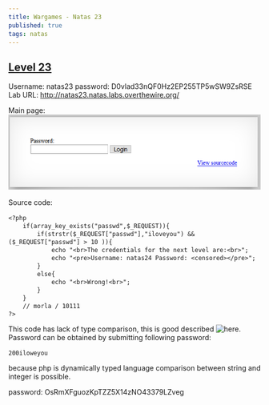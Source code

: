 ```yaml
---
title: Wargames - Natas 23
published: true 
tags: natas
---
```


## [Level 23](https://overthewire.org/wargames/natas/natas23.html)

Username: natas23
password: D0vlad33nQF0Hz2EP255TP5wSW9ZsRSE
Lab URL: http://natas23.natas.labs.overthewire.org/

Main page:
![main page](assets/natas/23/main.png)

Source code:
```
<?php
    if(array_key_exists("passwd",$_REQUEST)){
        if(strstr($_REQUEST["passwd"],"iloveyou") && ($_REQUEST["passwd"] > 10 )){
            echo "<br>The credentials for the next level are:<br>";
            echo "<pre>Username: natas24 Password: <censored></pre>";
        }
        else{
            echo "<br>Wrong!<br>";
        }
    }
    // morla / 10111
?> 
```

This code has lack of type comparison, this is good described ![here](https://medium.com/swlh/php-type-juggling-vulnerabilities-3e28c4ed5c09). Password can be obtained by submitting following password:
```
200iloweyou
```

because php is dynamically typed language comparison between string and integer is possible. 

password: OsRmXFguozKpTZZ5X14zNO43379LZveg